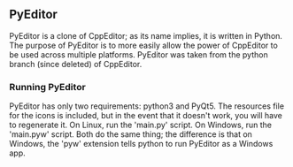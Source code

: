 ## PyEditor
PyEditor is a clone of CppEditor; as its name implies, it is written in Python. The purpose of PyEditor is to more easily allow the power of CppEditor to be used across multiple platforms. PyEditor was taken from the python branch (since deleted) of CppEditor. 


### Running PyEditor
PyEditor has only two requirements: python3 and PyQt5. The resources file for the icons is included, but in the event that it doesn't work, you will have to regenerate it. On Linux, run the 'main.py' script. On Windows, run the 'main.pyw' script. Both do the same thing; the difference is that on Windows, the 'pyw' extension tells python to run PyEditor as a Windows app.